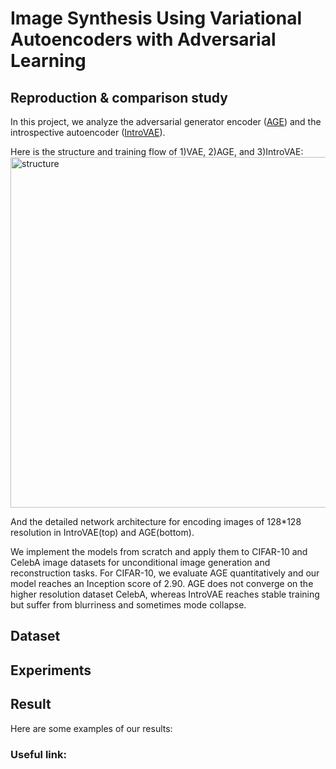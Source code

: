 # Image Synthesis Using Variational Autoencoders with Adversarial Learning

## Reproduction & comparison study
In this project, we analyze the adversarial generator encoder ([AGE](https://arxiv.org/pdf/1807.06358.pdf)) and the introspective autoencoder ([IntroVAE](https://arxiv.org/pdf/1807.06358.pdf)). 

Here is the structure and training flow of 1)VAE, 2)AGE, and 3)IntroVAE:
<img width="561" alt="structure" src="https://user-images.githubusercontent.com/37233460/66704951-2e6b5300-ed21-11e9-9cee-6cadbd7ecae9.png">

And the detailed network architecture for encoding images of 128\*128 resolution in IntroVAE(top) and AGE(bottom).

We implement the models from scratch and apply them to CIFAR-10 and CelebA image datasets for unconditional image generation and reconstruction tasks. For CIFAR-10, we evaluate AGE quantitatively and our model reaches an Inception score of 2.90. AGE does not converge on the higher resolution dataset CelebA, whereas IntroVAE reaches stable training but suffer from blurriness and sometimes mode collapse.

## Dataset

## Experiments

## Result

Here are some examples of our results:



### Useful link:


